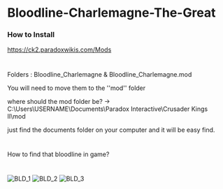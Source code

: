 # Bloodline-Charlemagne-The-Great
### How to Install 
https://ck2.paradoxwikis.com/Mods
#
Folders : Bloodline_Charlemagne & Bloodline_Charlemagne.mod

You will need to move them to the ''mod'' folder

where should the mod folder be? -> C:\Users\USERNAME\Documents\Paradox Interactive\Crusader Kings II\mod

just find the documents folder on your computer and it will be easy find.
#
How to find that bloodline in game?
#
![BLD_1](https://user-images.githubusercontent.com/111537152/185585025-862aa77a-4978-4f6b-a1ca-a45a285df184.png)
![BLD_2](https://user-images.githubusercontent.com/111537152/185585039-9490494b-cc6e-4055-b66e-f1f5884f0496.png)
![BLD_3](https://user-images.githubusercontent.com/111537152/185585052-5f0f831c-b53b-496c-b91c-29564de4fc6c.png)
#
